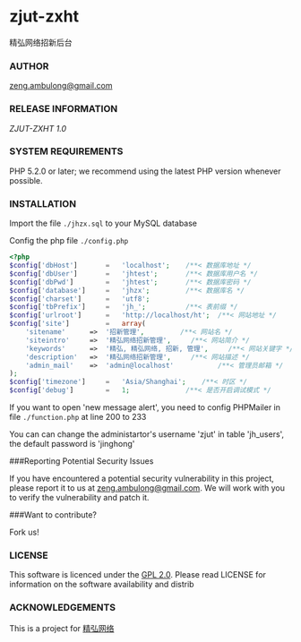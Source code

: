 zjut-zxht
=========

精弘网络招新后台

### AUTHOR
[zeng.ambulong@gmail.com](mailto:zeng.ambulong@gmail.com)

### RELEASE INFORMATION
*ZJUT-ZXHT 1.0*

### SYSTEM REQUIREMENTS

PHP 5.2.0 or later; we recommend using the
latest PHP version whenever possible.

### INSTALLATION

Import the file `./jhzx.sql` to your MySQL database

Config the php file `./config.php`
```php
<?php
$config['dbHost']		=	'localhost';	/**< 数据库地址 */
$config['dbUser']		=	'jhtest';		/**< 数据库用户名 */
$config['dbPwd']		=	'jhtest';		/**< 数据库密码 */
$config['database']		=	'jhzx';			/**< 数据库名 */
$config['charset']		=	'utf8';
$config['tbPrefix']		=	'jh_';			/**< 表前缀 */
$config['urlroot']		=	'http://localhost/ht';	/**< 网站地址 */
$config['site']			=	array(
	'sitename'		=>	'招新管理',			/**< 网站名 */
	'siteintro'		=>	'精弘网络招新管理',		/**< 网站简介 */
	'keywords'		=>	'精弘, 精弘网络, 招新, 管理',		/**< 网站关键字 */
	'description'	=>	'精弘网络招新管理',		/**< 网站描述 */
	'admin_mail'	=>	'admin@localhost'			/**< 管理员邮箱 */
);
$config['timezone']		=	'Asia/Shanghai';	/**< 时区 */
$config['debug']		=	1;				/**< 是否开启调试模式 */
```

If you want to open 'new message alert', you need to config PHPMailer in file `./function.php` at line 200 to 233

You can can change the administartor's username 'zjut' in table 'jh_users', the default password is 'jinghong'

###Reporting Potential Security Issues

If you have encountered a potential security vulnerability in this project, please report it to us at [zeng.ambulong@gmail.com](mailto:zeng.ambulong@gmail.com). We will work with you to verify the vulnerability and patch it.

###Want to contribute?

Fork us!

### LICENSE

This software is licenced under the [GPL 2.0](http://www.gnu.org/licenses/gpl-2.0.html). Please read LICENSE for information on the
software availability and distrib

### ACKNOWLEDGEMENTS

This is a project for [精弘网络](http://www.zjut.com)
